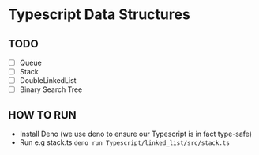 # Typescript Data Structures

## TODO
- [ ] Queue
- [ ] Stack
- [ ] DoubleLinkedList
- [ ] Binary Search Tree

## HOW TO RUN
- Install Deno (we use deno to ensure our Typescript is in fact type-safe)
- Run e.g stack.ts `deno run Typescript/linked_list/src/stack.ts`
